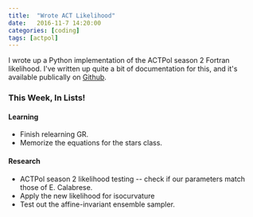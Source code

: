 ```yaml
---
title:  "Wrote ACT Likelihood"
date:   2016-11-7 14:20:00
categories: [coding]
tags: [actpol]
---
```


I wrote up a Python implementation of the ACTPol season 2 Fortran likelihood. I've written up quite a bit of documentation for this, and it's available publically on [Github](https://github.com/xzackli/actpols2_like_py).

### This Week, In Lists!

#### Learning
* Finish relearning GR.
* Memorize the equations for the stars class.

#### Research
* ACTPol season 2 likelihood testing -- check if our parameters match those of E. Calabrese. 
* Apply the new likelihood for isocurvature
* Test out the affine-invariant ensemble sampler.
